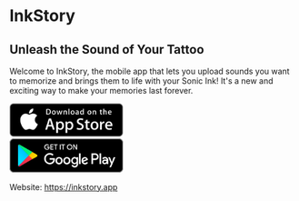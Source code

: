 # InkStory

## Unleash the Sound of Your Tattoo

Welcome to InkStory, the mobile app that lets you upload sounds you want to memorize and brings them to 
life with your Sonic Ink! It's a new and exciting way to make your memories last forever.

<a href="https://apps.apple.com/app/inkstory/id6478854889">
<img src="./src/assets/img/app-store-badge.svg" alt="InkStory on AppStore" width="200"/>
</a>
<br/>
<a href="#!">
<img src="./src/assets/img/google-play-badge.svg" alt="InkStory on Google Play" width="200"/>
</a>

Website: https://inkstory.app
